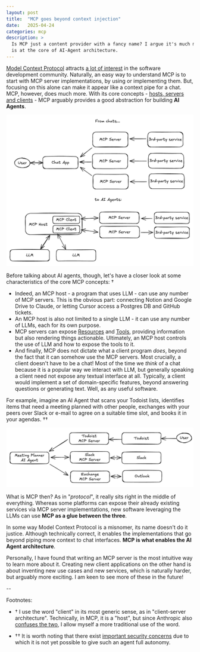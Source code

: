 ```yaml
---
layout: post
title:  "MCP goes beyond context injection"
date:   2025-04-24
categories: mcp
description: >
  Is MCP just a content provider with a fancy name? I argue it's much more - it
  is at the core of AI-Agent architecture.
---
```


[Model Context Protocol](https://modelcontextprotocol.io/introduction) attracts
[a lot of interest](https://trends.google.com/trends/explore?date=today%203-m&q=mcp&hl=en-GB)
in the software development community. Naturally, an easy way to understand
MCP is to start with MCP server implementations, by using or implementing
them. But, focusing on this alone can make it appear like a context pipe for a
chat. MCP, however, does much more. With its core concepts - [hosts, servers
and clients](https://modelcontextprotocol.io/docs/concepts/architecture)  - MCP
arguably provides a good abstraction for building **AI Agents**.

![Chat vs Agent architecture with MCP](/assets/mcp/chat-vs-agent.png)

Before talking about AI agents, though, let's have a closer look at some
characteristics of the core MCP concepts: †

- Indeed, an MCP host - a program that uses LLM - can use any number of MCP
  servers. This is the obvious part: connecting Notion and Google Drive to
  Claude, or letting Cursor access a Postgres DB and GitHub tickets.
- An MCP host is also not limited to a single LLM - it can use any number of
  LLMs, each for its own purpose.
- MCP servers can expose
  [Resources](https://modelcontextprotocol.io/docs/concepts/resources) and
  [Tools](https://modelcontextprotocol.io/docs/concepts/tools), providing
  information but also rendering things actionable. Ultimately, an MCP host
  controls the use of LLM and how to expose the tools to it.
- And finally, MCP does not dictate what a client program *does*, beyond the
  fact that it can somehow use the MCP servers. Most crucially, a client
  doesn't have to be a chat! Most of the time we *think* of a chat because it
  is a popular way we interact with LLM, but generally speaking a client need
  not expose any textual interface at all. Typically, a client would implement
  a set of domain-specific features, beyond answering questions or generating
  text. Well, as any useful software.

For example, imagine an AI Agent that scans your Todoist lists, identifies
items that need a meeting planned with other people, exchanges with your peers
over Slack or e-mail to agree on a suitable time slot, and books it in your
agendas. ††

![Meeting Planner Agent](/assets/mcp/meeting-planner-agent.png)

What is MCP then? As in "*protocol*", it really sits right in the middle of
everything. Whereas some platforms can expose their already existing services
via MCP server implementations, new software leveraging the LLMs can use **MCP
as a glue between the three**.

In some way Model Context Protocol is a misnomer, its name doesn't do it
justice. Although technically correct, it enables the implementations that go
beyond piping more context to chat interfaces. **MCP is what enables the AI
Agent architecture**.

Personally, I have found that writing an MCP server is the most intuitive way
to learn more about it. Creating new client applications on the other hand is
about inventing new use cases and new services, which is naturally harder, but
arguably more exciting. I am keen to see more of these in the future!

--

Footnotes:

- † I use the word "client" in its most generic sense, as in "client-server
architecture". Technically, in MCP, it is a "host", but since Anthropic also
[confuses the two](https://modelcontextprotocol.io/clients), I allow myself a
more traditional use of the word.

- †† It is worth noting that there exist [important security
concerns](https://elenacross7.medium.com/%EF%B8%8F-the-s-in-mcp-stands-for-security-91407b33ed6b)
due to which it is not yet possible to give such an agent full autonomy.

